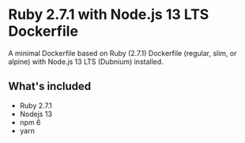 # Ruby 2.7.1 with Node.js 13 LTS Dockerfile

A minimal Dockerfile based on Ruby (2.7.1) Dockerfile (regular, slim, or alpine) with Node.js 13 LTS (Dubnium) installed.

## What's included
- Ruby 2.7.1
- Nodejs 13
- npm 6
- yarn
